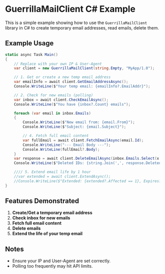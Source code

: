 # GuerrillaMailClient C# Example

This is a simple example showing how to use the `GuerrillaMailClient` library in C# to create temporary email addresses, read emails, delete them.

## Example Usage

```csharp
static async Task Main()
{
    // Replace with your own IP & User-Agent
    var client = new GuerrillaMailClient(string.Empty, "MyApp/1.0");

    // 1. Get or create a new temp email address
    var emailInfo = await client.GetEmailAddressAsync();
    Console.WriteLine($"Your temp email: {emailInfo?.EmailAddr}");

    // 2. Check for new emails (polling)
    var inbox = await client.CheckEmailAsync();
    Console.WriteLine($"You have {inbox?.Count} emails");

    foreach (var email in inbox.Emails)
    {
        Console.WriteLine($"New email from: {email.From}");
        Console.WriteLine($"Subject: {email.Subject}");

        // 4. Fetch full email content
        var fullEmail = await client.FetchEmailAsync(email.Id);
        Console.WriteLine("--- Email Body ---");
        Console.WriteLine(fullEmail?.Body);
    }
    var response = await client.DeleteEmailAsync(inbox.Emails.Select(x => x.Id));
    Console.WriteLine($"Deleted IDs: {string.Join(',', response.DeletedIds)}");

    //// 5. Extend email life by 1 hour
    //var extended = await client.ExtendAsync();
    //Console.WriteLine($"Extended: {extended?.Affected == 1}, Expires? {extended?.Expired}");
}
```

## Features Demonstrated

1. **Create/Get a temporary email address**  
2. **Check inbox for new emails**  
3. **Fetch full email content**  
4. **Delete emails**  
5. **Extend the life of your temp email**  

## Notes

- Ensure your IP and User-Agent are set correctly.
- Polling too frequently may hit API limits.
